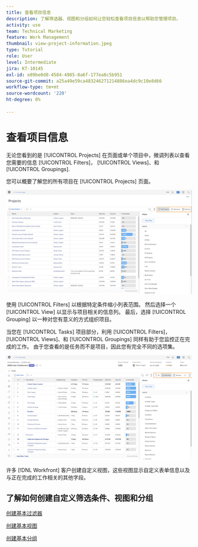 ```yaml
---
title: 查看项目信息
description: 了解筛选器、视图和分组如何让您轻松查看项目信息以帮助您管理项目。
activity: use
team: Technical Marketing
feature: Work Management
thumbnail: view-project-information.jpeg
type: Tutorial
role: User
level: Intermediate
jira: KT-10145
exl-id: e89be0d0-4584-4985-8a6f-177ea6c5b951
source-git-commit: a25a49e59ca483246271214886ea4dc9c10e8d66
workflow-type: tm+mt
source-wordcount: '220'
ht-degree: 0%

---
```


# 查看项目信息

无论您看到的是 [!UICONTROL Projects] 在页面或单个项目中，微调列表以查看您需要的信息 [!UICONTROL Filters]， [!UICONTROL Views]、和 [!UICONTROL Groupings].

您可以概要了解您的所有项目在 [!UICONTROL Projects] 页面。

![显示筛选器的项目页面](assets/planner-fund-project-page-fvg-copy.png)

使用 [!UICONTROL Filters] 以根据特定条件缩小列表范围。 然后选择一个 [!UICONTROL View] 以显示与项目相关的信息列。 最后，选择 [!UICONTROL Grouping] 以一种对您有意义的方式组织项目。

当您在 [!UICONTROL Tasks] 项目部分，利用 [!UICONTROL Filters]， [!UICONTROL Views]、和 [!UICONTROL Groupings] 同样有助于您监控正在完成的工作。 由于您查看的是任务而不是项目，因此您有完全不同的选项集。

![显示视图的项目任务列表](assets/planner-fund-task-list-fvg.png)

许多 [!DNL Workfront] 客户创建自定义视图，这些视图显示自定义表单信息以及与正在完成的工作相关的其他字段。

## 了解如何创建自定义筛选条件、视图和分组

[创建基本过滤器](https://experienceleague.adobe.com/docs/workfront-learn/tutorials-workfront/reporting/basic-reporting/create-a-basic-filter.html?lang=en)

[创建基本视图](https://experienceleague.adobe.com/docs/workfront-learn/tutorials-workfront/reporting/basic-reporting/create-a-basic-view.html?lang=en)

[创建基本分组](https://experienceleague.adobe.com/docs/workfront-learn/tutorials-workfront/reporting/basic-reporting/create-a-basic-grouping.html?lang=en)
